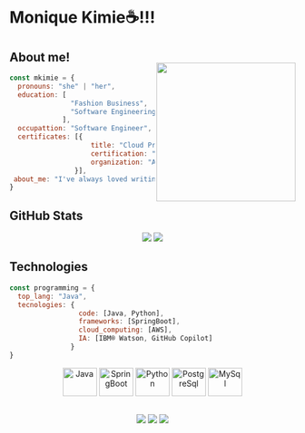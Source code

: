 <div display="inline-block">

# Monique Kimie☕!!!

## About me!

<img align="right" width="245px" style="margin-top:-20px" src="https://github.com/mkimie/mkimie/assets/137451414/77b3ec8e-1f61-4d85-be32-bfbeb68f06b7">


```javascript
const mkimie = {
  pronouns: "she" | "her",
  education: [
               "Fashion Business",
               "Software Engineering"
             ],
  occupattion: "Software Engineer",
  certificates: [{ 
                    title: "Cloud Practitioner - Foundation",
                    certification: "AWS Certification",
                    organization: "Amazon Web Services, Inc" 
                }],
 about_me: "I've always loved writing with colored pens"
}
```
  
## GitHub Stats
<div align="center">
  
<a href="https://github.com/mkimie"></a>
  <img heigth="250em" src="https://github-readme-stats.vercel.app/api?username=mkimie&show_icons=true&theme=dracula">
  <img heigth="190em" src="https://github-readme-stats.vercel.app/api/top-langs/?username=mkimie&layout=compact&show_icons=true&theme=dracula">
</div>

## Technologies 

```javascript
const programming = {
  top_lang: "Java",
  tecnologies: { 
                 code: [Java, Python],
                 frameworks: [SpringBoot],
                 cloud_computing: [AWS],
                 IA: [IBM® Watson, GitHub Copilot]
               }
}
```

<div align="center">
  <img height="50" width="60" alt="Java" src="https://cdn.jsdelivr.net/gh/devicons/devicon/icons/java/java-original-wordmark.svg"/>
  <img height="50" width="60" alt="SpringBoot" src="https://cdn.jsdelivr.net/gh/devicons/devicon/icons/spring/spring-original-wordmark.svg"/> 
  <img height="50" width="60" alt="Python" src="https://cdn.jsdelivr.net/gh/devicons/devicon/icons/python/python-original-wordmark.svg"/> 
  <img height="50" width="60" alt="PostgreSql" src="https://cdn.jsdelivr.net/gh/devicons/devicon/icons/postgresql/postgresql-original-wordmark.svg"/>
  <img height="50" width="60" alt="MySql" src="https://cdn.jsdelivr.net/gh/devicons/devicon/icons/mysql/mysql-original-wordmark.svg"/>
<br>
</div>

## 
<div align="center">
  <a href = "mailto:mkhamatsu@outlook.com"><img src="https://img.shields.io/badge/-Gmail-%23333?style=for-the-badge&logo=gmail&logoColor=white" target="_blank"></a>
  <a href="https://www.linkedin.com/in/moniquehamatsu/" target="_blank"><img src="https://img.shields.io/badge/-LinkedIn-%230077B5?style=for-the-badge&logo=linkedin&logoColor=white" target="_blank"></a> 
  <a href="https://replit.com/@mkhamatsu" target="_blank"><img src="https://img.shields.io/badge/Replit-DD1200?style=for-the-badge&logo=Replit&logoColor=white" target="_blank")"></a>
</div>

</div>








